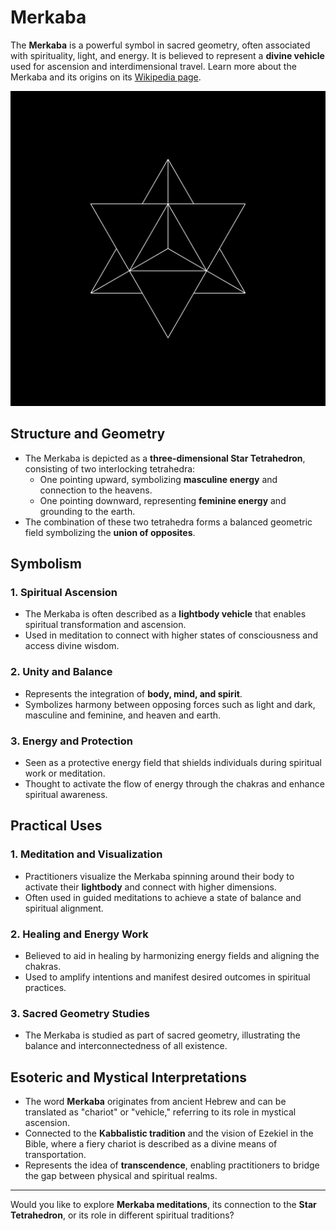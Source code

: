 # Merkaba

The **Merkaba** is a powerful symbol in sacred geometry, often associated with spirituality, light, and energy. It is believed to represent a **divine vehicle** used for ascension and interdimensional travel. Learn more about the Merkaba and its origins on its [Wikipedia page](https://en.wikipedia.org/wiki/Merkabah).

![Egg Of Life](./merkaba.png)

## Structure and Geometry

- The Merkaba is depicted as a **three-dimensional Star Tetrahedron**, consisting of two interlocking tetrahedra:
  - One pointing upward, symbolizing **masculine energy** and connection to the heavens.
  - One pointing downward, representing **feminine energy** and grounding to the earth.
- The combination of these two tetrahedra forms a balanced geometric field symbolizing the **union of opposites**.

## Symbolism

### 1. Spiritual Ascension

- The Merkaba is often described as a **lightbody vehicle** that enables spiritual transformation and ascension.
- Used in meditation to connect with higher states of consciousness and access divine wisdom.

### 2. Unity and Balance

- Represents the integration of **body, mind, and spirit**.
- Symbolizes harmony between opposing forces such as light and dark, masculine and feminine, and heaven and earth.

### 3. Energy and Protection

- Seen as a protective energy field that shields individuals during spiritual work or meditation.
- Thought to activate the flow of energy through the chakras and enhance spiritual awareness.

## Practical Uses

### 1. Meditation and Visualization

- Practitioners visualize the Merkaba spinning around their body to activate their **lightbody** and connect with higher dimensions.
- Often used in guided meditations to achieve a state of balance and spiritual alignment.

### 2. Healing and Energy Work

- Believed to aid in healing by harmonizing energy fields and aligning the chakras.
- Used to amplify intentions and manifest desired outcomes in spiritual practices.

### 3. Sacred Geometry Studies

- The Merkaba is studied as part of sacred geometry, illustrating the balance and interconnectedness of all existence.

## Esoteric and Mystical Interpretations

- The word **Merkaba** originates from ancient Hebrew and can be translated as "chariot" or "vehicle," referring to its role in mystical ascension.
- Connected to the **Kabbalistic tradition** and the vision of Ezekiel in the Bible, where a fiery chariot is described as a divine means of transportation.
- Represents the idea of **transcendence**, enabling practitioners to bridge the gap between physical and spiritual realms.

---

Would you like to explore **Merkaba meditations**, its connection to the **Star Tetrahedron**, or its role in different spiritual traditions?

